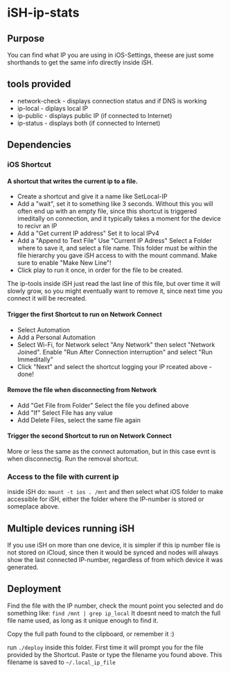 # iSH-ip-stats

## Purpose

You can find what IP you are using in iOS-Settings, theese are just some
shorthands to get the same info directly inside iSH.

## tools provided

- network-check - displays connection status and if DNS is working
- ip-local - diplays local IP
- ip-public - displays public IP (if connected to Internet)
- ip-status - displays both (if connected to Internet)

## Dependencies

### iOS Shortcut

#### A shortcut that writes the current ip to a file.

- Create a shortcut and give it a name like SetLocal-IP
- Add a "wait", set it to something like 3 seconds. Without this you
will often end up with an empty file, since this shortcut is triggered
imeditally on connection, and it typically takes a moment for the
device to recivr an IP
- Add a "Get current IP address" Set it to local IPv4
- Add a "Append to Text File"  Use "Current IP Adress" Select a Folder
where to save it, and select a file name. This folder must be within
the file hierarchy you gave iSH access to with the mount command. Make
sure to enable "Make New Line"!
- Click play to run it once, in order for the file to be created.

The ip-tools inside iSH just read the last line of this file, but over
time it will slowly grow, so you might eventually want to remove it,
since next time you connect it will be recreated.

#### Trigger the first Shortcut to run on Network Connect

- Select Automation
- Add a Personal Automation
- Select Wi-Fi, for Network select "Any Network" then select "Network
Joined". Enable "Run After Connection interruption" and select "Run Immeditally"
- Click "Next" and select the shortcut logging your IP rceated above -
done!

#### Remove the file when disconnecting from Network

- Add "Get File from Folder" Select the file you defined above
- Add "If" Select File has any value
- Add Delete Files, select the same file again

#### Trigger the second Shortcut to run on Network Connect

More or less the same as the connect automation, but in this case evnt is
when disconnectig. Run the removal shortcut.

### Access to the file with current ip

inside iSH do: `mount -t ios . /mnt` and then select what iOS folder to
make accessible for iSH, either the folder where the IP-number is
stored or someplace above.

## Multiple devices running iSH

If you use iSH on more than one device, it is simpler if this ip
number file is not stored on iCloud, since then it would be synced and
nodes will always show the last connected IP-number, regardless of
from which device it was generated.

## Deployment

Find the file with the IP number, check the mount point you selected
and do something like: `find /mnt | grep ip_local` It doesnt need to
match the full file name used, as long as it unique enough to find
it.

Copy the full path found to the clipboard, or remember it :)

run `./deploy` inside this folder. First time it will prompt you for 
the file provided by the Shortcut. Paste or type the filename you
found above. This filename is saved to `~/.local_ip_file`
